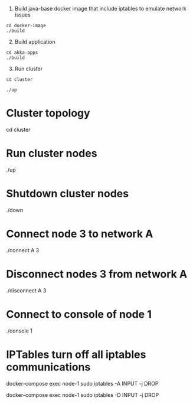 
1. Build java-base docker image that include iptables to emulate network issues

```
cd docker-image
./build
```

2. Build application

```
cd akka-apps
./build
```

3. Run cluster 

```
cd cluster

./up
```

# Cluster topology

cd cluster

# Run cluster nodes

./up

# Shutdown cluster nodes

./down

# Connect node 3 to network A

./connect A 3

# Disconnect nodes 3 from network A

./disconnect A 3

# Connect to console of node 1

./console 1


# IPTables turn off all iptables communications

docker-compose exec node-1 sudo iptables -A INPUT -j DROP

docker-compose exec node-1 sudo iptables -D INPUT -j DROP
